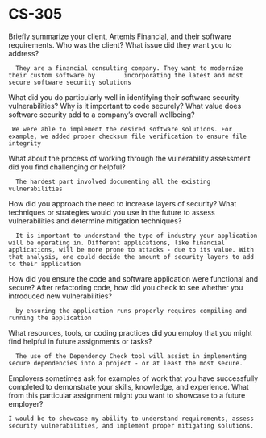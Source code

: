 # CS-305
Briefly summarize your client, Artemis Financial, and their software requirements. Who was the client? What issue did they want you to address?

      They are a financial consulting company. They want to modernize their custom software by        incorporating the latest and most secure software security solutions

What did you do particularly well in identifying their software security vulnerabilities? Why is it important to code securely? What value does software security add to a company’s overall wellbeing?

     We were able to implement the desired software solutions. For example, we added proper checksum file verification to ensure file integrity

What about the process of working through the vulnerability assessment did you find challenging or helpful?

      The hardest part involved documenting all the existing vulnerabilities

How did you approach the need to increase layers of security? What techniques or strategies would you use in the future to assess vulnerabilities and determine mitigation techniques?

      It is important to understand the type of industry your application will be operating in. Different applications, like financial applications, will be more prone to attacks - due to its value. With that analysis, one could decide the amount of security layers to add to their application

How did you ensure the code and software application were functional and secure? After refactoring code, how did you check to see whether you introduced new vulnerabilities?

      by ensuring the application runs properly requires compiling and running the application

What resources, tools, or coding practices did you employ that you might find helpful in future assignments or tasks?

      The use of the Dependency Check tool will assist in implementing secure dependencies into a project - or at least the most secure.
      

Employers sometimes ask for examples of work that you have successfully completed to demonstrate your skills, knowledge, and experience. What from this particular assignment might you want to showcase to a future employer?

    I would be to showcase my ability to understand requirements, assess security vulnerabilities, and implement proper mitigating solutions.
